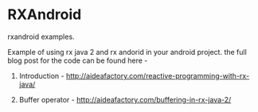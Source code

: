 # RXAndroid
rxandroid examples.

Example of using rx java 2 and rx andorid in your android project. the full blog post for the code can be found here -

1. Introduction - http://aideafactory.com/reactive-programming-with-rx-java/

2. Buffer operator - http://aideafactory.com/buffering-in-rx-java-2/
